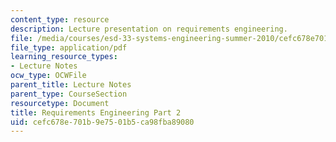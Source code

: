 ```yaml
---
content_type: resource
description: Lecture presentation on requirements engineering.
file: /media/courses/esd-33-systems-engineering-summer-2010/cefc678e701b9e7501b5ca98fba89080_MITESD_33SUM10_lec04b.pdf
file_type: application/pdf
learning_resource_types:
- Lecture Notes
ocw_type: OCWFile
parent_title: Lecture Notes
parent_type: CourseSection
resourcetype: Document
title: Requirements Engineering Part 2
uid: cefc678e-701b-9e75-01b5-ca98fba89080
---
```

